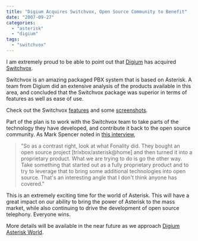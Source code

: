```yaml
---
title: "Digium Acquires Switchvox, Open Source Community to Benefit"
date: "2007-09-27"
categories: 
  - "asterisk"
  - "digium"
tags: 
  - "switchvox"
---
```


I am extremely proud to be able to point out that [Digium](http://www.digium.com) has acquired [Switchvox](http://www.switchvox.com).

Switchvox is an amazing packaged PBX system that is based on Asterisk. A team from Digium did an extensive analysis of the products available in this area, and concluded that the Switchvox package was superior in terms of features as well as ease of use.

Check out the Switchvox [features](http://www.switchvox.com/sv?page=switchvox_pbx/features) and some [screenshots](http://www.switchvox.com/sv?cmd=screenshots).

Part of the plan is to work with the Switchvox team to take parts of the technology they have developed, and contribute it back to the open source community. As Mark Spencer noted in [this interview](http://blog.tmcnet.com/blog/tom-keating/asterisk/digium-acquires-switchvox.asp),

> "So as a contrast right, look at what Fonality did. They bought an open source project \[trixbox/asterisk@home\] and then turned it into a proprietary product. What we are trying to do is go the other way. Take something that started out as a fully proprietary product and to try to leverage that to bring some additional technologies into open source. That's an interesting angle that I don't think anyone has covered."

This is an extremely exciting time for the world of Asterisk. This will have a great impact on our ability to bring the power of Asterisk to the mass market, while also continuing to drive the development of open source telephony. Everyone wins.

More details will be available in the near future as we approach [Digium Asterisk World](http://www.digium.com/en/mediacenter/events/da-world.php).
